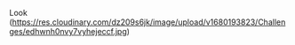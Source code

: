 Look (https://res.cloudinary.com/dz209s6jk/image/upload/v1680193823/Challenges/edhwnh0nvy7vyhejeccf.jpg)
